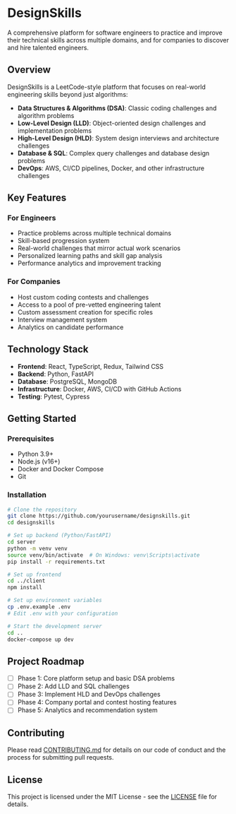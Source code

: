 # DesignSkills

A comprehensive platform for software engineers to practice and improve their technical skills across multiple domains, and for companies to discover and hire talented engineers.

## Overview

DesignSkills is a LeetCode-style platform that focuses on real-world engineering skills beyond just algorithms:

- **Data Structures & Algorithms (DSA)**: Classic coding challenges and algorithm problems
- **Low-Level Design (LLD)**: Object-oriented design challenges and implementation problems
- **High-Level Design (HLD)**: System design interviews and architecture challenges
- **Database & SQL**: Complex query challenges and database design problems
- **DevOps**: AWS, CI/CD pipelines, Docker, and other infrastructure challenges

## Key Features

### For Engineers
- Practice problems across multiple technical domains
- Skill-based progression system
- Real-world challenges that mirror actual work scenarios
- Personalized learning paths and skill gap analysis
- Performance analytics and improvement tracking

### For Companies
- Host custom coding contests and challenges
- Access to a pool of pre-vetted engineering talent
- Custom assessment creation for specific roles
- Interview management system
- Analytics on candidate performance

## Technology Stack

- **Frontend**: React, TypeScript, Redux, Tailwind CSS
- **Backend**: Python, FastAPI
- **Database**: PostgreSQL, MongoDB
- **Infrastructure**: Docker, AWS, CI/CD with GitHub Actions
- **Testing**: Pytest, Cypress

## Getting Started

### Prerequisites
- Python 3.9+
- Node.js (v16+)
- Docker and Docker Compose
- Git

### Installation

```bash
# Clone the repository
git clone https://github.com/yourusername/designskills.git
cd designskills

# Set up backend (Python/FastAPI)
cd server
python -m venv venv
source venv/bin/activate  # On Windows: venv\Scripts\activate
pip install -r requirements.txt

# Set up frontend
cd ../client
npm install

# Set up environment variables
cp .env.example .env
# Edit .env with your configuration

# Start the development server
cd ..
docker-compose up dev
```

## Project Roadmap

- [ ] Phase 1: Core platform setup and basic DSA problems
- [ ] Phase 2: Add LLD and SQL challenges
- [ ] Phase 3: Implement HLD and DevOps challenges
- [ ] Phase 4: Company portal and contest hosting features
- [ ] Phase 5: Analytics and recommendation system

## Contributing

Please read [CONTRIBUTING.md](CONTRIBUTING.md) for details on our code of conduct and the process for submitting pull requests.

## License

This project is licensed under the MIT License - see the [LICENSE](LICENSE) file for details.